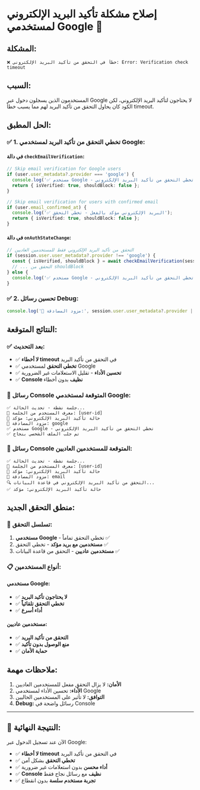 # إصلاح مشكلة تأكيد البريد الإلكتروني لمستخدمي Google 🔧

## المشكلة:
```
❌ خطأ في التحقق من تأكيد البريد الإلكتروني: Error: Verification check timeout
```

## السبب:
المستخدمون الذين يسجلون دخول عبر Google لا يحتاجون لتأكيد البريد الإلكتروني، لكن الكود كان يحاول التحقق من تأكيد البريد لهم مما يسبب خطأ timeout.

## الحل المطبق:

### ✅ **1. تخطي التحقق من تأكيد البريد لمستخدمي Google:**

#### في دالة `checkEmailVerification`:
```typescript
// Skip email verification for Google users
if (user.user_metadata?.provider === 'google') {
  console.log('✅ مستخدم Google - تخطي التحقق من تأكيد البريد الإلكتروني');
  return { isVerified: true, shouldBlock: false };
}

// Skip email verification for users with confirmed email
if (user.email_confirmed_at) {
  console.log('✅ البريد الإلكتروني مؤكد بالفعل - تخطي التحقق');
  return { isVerified: true, shouldBlock: false };
}
```

#### في دالة `onAuthStateChange`:
```typescript
// التحقق من تأكيد البريد الإلكتروني فقط للمستخدمين العاديين
if (session.user.user_metadata?.provider !== 'google') {
  const { isVerified, shouldBlock } = await checkEmailVerification(session.user);
  // ... التحقق من shouldBlock
} else {
  console.log('✅ مستخدم Google - تخطي التحقق من تأكيد البريد الإلكتروني');
}
```

### ✅ **2. تحسين رسائل Debug:**

```typescript
console.log('🔗 مزود المصادقة:', session.user.user_metadata?.provider || 'email');
```

## النتائج المتوقعة:

### ✅ **بعد التحديث:**
- ✅ **لا أخطاء timeout** في التحقق من تأكيد البريد
- ✅ **تخطي التحقق** لمستخدمي Google
- ✅ **تحسين الأداء** - تقليل الاستعلامات غير الضرورية
- ✅ **Console نظيف** بدون أخطاء

### 🎯 **رسائل Console المتوقعة لمستخدمي Google:**
```
✅ جلسة نشطة - تحديث الحالة...
👤 معرف المستخدم من الجلسة: [user-id]
📧 حالة تأكيد البريد الإلكتروني: مؤكد
🔗 مزود المصادقة: google
✅ مستخدم Google - تخطي التحقق من تأكيد البريد الإلكتروني
✅ تم جلب الملف الشخصي بنجاح
```

### 🎯 **رسائل Console المتوقعة للمستخدمين العاديين:**
```
✅ جلسة نشطة - تحديث الحالة...
👤 معرف المستخدم من الجلسة: [user-id]
📧 حالة تأكيد البريد الإلكتروني: مؤكد
🔗 مزود المصادقة: email
🔍 التحقق من تأكيد البريد الإلكتروني في قاعدة البيانات...
✅ حالة تأكيد البريد الإلكتروني: مؤكد
```

## منطق التحقق الجديد:

### 🎯 **تسلسل التحقق:**
1. **مستخدمي Google** - تخطي التحقق تماماً ✅
2. **مستخدمين مع بريد مؤكد** - تخطي التحقق ✅
3. **مستخدمين عاديين** - التحقق من قاعدة البيانات ✅

### 📋 **أنواع المستخدمين:**

#### **مستخدمي Google:**
- ✅ **لا يحتاجون تأكيد البريد**
- ✅ **تخطي التحقق تلقائياً**
- ✅ **أداء أسرع**

#### **مستخدمين عاديين:**
- ✅ **التحقق من تأكيد البريد**
- ✅ **منع الوصول بدون تأكيد**
- ✅ **حماية الأمان**

## ملاحظات مهمة:

1. **الأمان:** لا يزال التحقق مفعل للمستخدمين العاديين
2. **الأداء:** تحسين الأداء لمستخدمي Google
3. **التوافق:** لا تأثير على المستخدمين الحاليين
4. **Debug:** رسائل واضحة في Console

---

## 🎯 **النتيجة النهائية:**

الآن عند تسجيل الدخول عبر Google:
- ✅ **لا أخطاء timeout** في التحقق من تأكيد البريد
- ✅ **تخطي التحقق** بشكل آمن
- ✅ **أداء محسن** بدون استعلامات غير ضرورية
- ✅ **Console نظيف** مع رسائل نجاح فقط
- ✅ **تجربة مستخدم سلسة** بدون انقطاع
